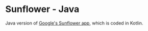 Sunflower - Java
=========================
Java version of [Google's Sunflower app](https://github.com/googlesamples/android-sunflower), which is coded in Kotlin.
